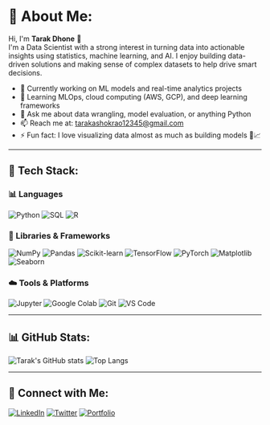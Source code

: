 # 💫 About Me:
Hi, I'm **Tarak Dhone** 👋  
I'm a Data Scientist with a strong interest in turning data into actionable insights using statistics, machine learning, and AI. I enjoy building data-driven solutions and making sense of complex datasets to help drive smart decisions.

- 🔭 Currently working on ML models and real-time analytics projects  
- 🌱 Learning MLOps, cloud computing (AWS, GCP), and deep learning frameworks  
- 💬 Ask me about data wrangling, model evaluation, or anything Python  
- 📫 Reach me at: tarakashokrao12345@gmail.com  
- ⚡ Fun fact: I love visualizing data almost as much as building models 🧠📈

---

## 🧠 Tech Stack:

### 📊 Languages
![Python](https://img.shields.io/badge/-Python-3776AB?style=flat-square&logo=python&logoColor=white)
![SQL](https://img.shields.io/badge/-SQL-4479A1?style=flat-square&logo=postgresql&logoColor=white)
![R](https://img.shields.io/badge/-R-276DC3?style=flat-square&logo=r&logoColor=white)

### 🧰 Libraries & Frameworks
![NumPy](https://img.shields.io/badge/-NumPy-013243?style=flat-square&logo=numpy&logoColor=white)
![Pandas](https://img.shields.io/badge/-Pandas-150458?style=flat-square&logo=pandas&logoColor=white)
![Scikit-learn](https://img.shields.io/badge/-Scikit--learn-F7931E?style=flat-square&logo=scikit-learn&logoColor=white)
![TensorFlow](https://img.shields.io/badge/-TensorFlow-FF6F00?style=flat-square&logo=tensorflow&logoColor=white)
![PyTorch](https://img.shields.io/badge/-PyTorch-EE4C2C?style=flat-square&logo=pytorch&logoColor=white)
![Matplotlib](https://img.shields.io/badge/-Matplotlib-11557C?style=flat-square&logo=matplotlib&logoColor=white)
![Seaborn](https://img.shields.io/badge/-Seaborn-3776AB?style=flat-square&logo=python&logoColor=white)

### ☁️ Tools & Platforms
![Jupyter](https://img.shields.io/badge/-Jupyter-F37626?style=flat-square&logo=jupyter&logoColor=white)
![Google Colab](https://img.shields.io/badge/-Colab-F9AB00?style=flat-square&logo=google&logoColor=white)
![Git](https://img.shields.io/badge/-Git-F05032?style=flat-square&logo=git&logoColor=white)
![VS Code](https://img.shields.io/badge/-VSCode-007ACC?style=flat-square&logo=visual-studio-code&logoColor=white)

---

## 📊 GitHub Stats:

![Tarak's GitHub stats](https://github-readme-stats.vercel.app/api?username=TarakDhone&show_icons=true&theme=github_dark)
![Top Langs](https://github-readme-stats.vercel.app/api/top-langs/?username=TarakDhone&layout=compact&theme=github_dark)

---

## 🔗 Connect with Me:

[![LinkedIn](https://img.shields.io/badge/-LinkedIn-0077B5?style=flat-square&logo=linkedin&logoColor=white)](https://linkedin.com/in/your-link)
[![Twitter](https://img.shields.io/badge/-Twitter-1DA1F2?style=flat-square&logo=twitter&logoColor=white)](https://twitter.com/your-handle)
[![Portfolio](https://img.shields.io/badge/-Portfolio-000?style=flat-square&logo=vercel&logoColor=white)](https://yourportfolio.com)

